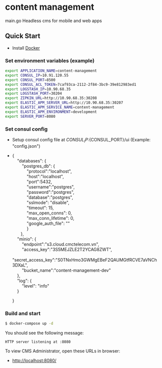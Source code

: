 # content management
main.go
Headless cms for mobile and web apps

## Quick Start
- Install [Docker](https://www.docker.com/)

### Set environment variables (example)

```bash
export APPLICATION_NAME=content-management
export CONSUL_IP=10.91.120.55
export CONSUL_PORT=8500
export CONSUL_ACL_TOKEN=7caf93ca-2112-2f84-3bc9-39e812983ed1
export LOGSTASH_IP=10.90.68.35
export LOGSTASH_PORT=30204
export ZIPKIN_URL=http://10.90.68.35:30208
export ELASTIC_APM_SERVER_URL=http://10.90.68.35:30207
export ELASTIC_APM_SERVICE_NAME=content-management
export ELASTIC_APM_ENVIRONMENT=development
export SERVER_PORT=8080
```

### Set consul config
- Setup consul config file at ${CONSUL_IP}:${CONSUL_PORT}/ui (Example: "config.json")
- { \
  &nbsp; &nbsp; "databases": {\
  &nbsp; &nbsp; &nbsp; &nbsp; "postgres_db": {\
  &nbsp; &nbsp; &nbsp; &nbsp; &nbsp; &nbsp; "protocol":"localhost",\
  &nbsp; &nbsp; &nbsp; &nbsp; &nbsp; &nbsp; "host":"localhost",\
  &nbsp; &nbsp; &nbsp; &nbsp; &nbsp; &nbsp;  "port":5432,\
  &nbsp; &nbsp; &nbsp; &nbsp; &nbsp; &nbsp; "username":"postgres",\
  &nbsp; &nbsp; &nbsp; &nbsp; &nbsp; &nbsp; "password":"postgres",\
  &nbsp; &nbsp; &nbsp; &nbsp; &nbsp; &nbsp; "database":"postgres",\
  &nbsp; &nbsp; &nbsp; &nbsp; &nbsp; &nbsp; "sslmode": "disable",\
  &nbsp; &nbsp; &nbsp; &nbsp; &nbsp; &nbsp; "timeout": 15,\
  &nbsp; &nbsp; &nbsp; &nbsp; &nbsp; &nbsp; "max_open_conns": 0,\
  &nbsp; &nbsp; &nbsp; &nbsp; &nbsp; &nbsp; "max_conn_lifetime": 0,\
  &nbsp; &nbsp; &nbsp; &nbsp; &nbsp; &nbsp; "google_auth_file": ""\
  &nbsp; &nbsp; &nbsp; &nbsp; &nbsp; &nbsp; }\
  &nbsp; &nbsp; &nbsp; &nbsp;},\
  &nbsp; &nbsp; "minio": {\
  &nbsp; &nbsp; &nbsp; &nbsp; "endpoint":"s3.cloud.cmctelecom.vn", \
  &nbsp; &nbsp; &nbsp; &nbsp; "access_key":"3S5MEJZLE2T2YCAG8ZWT", \
  &nbsp; &nbsp; &nbsp; &nbsp; "secret_access_key":"S0TNxHmo3GWMgEBeF2QAUMGtfRCVE7aVNCh3DXaL", \
  &nbsp; &nbsp; &nbsp; &nbsp; "bucket_name":"content-management-dev"\
  &nbsp; &nbsp; },\
  &nbsp; &nbsp; "log": {\
  &nbsp; &nbsp; &nbsp; &nbsp; "level": "info"\
  &nbsp; &nbsp; }
  
  }

### Build and start
```bash
$ docker-compose up -d
```

You should see the following message:

    HTTP server listening at :8080

To view CMS Administrator, open these URLs in browser:

- [http://localhost:8080/](http://localhost:8080/)
